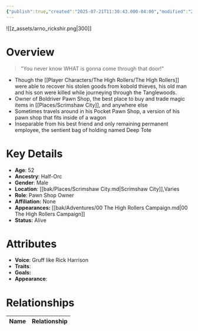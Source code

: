 ```yaml
---
{"publish":true,"created":"2025-07-21T11:30:43.000-04:00","modified":"2025-10-17T10:16:38.280-04:00","cssclasses":""}
---
```


![[z_assets/arno_rickshir.png|300]]

# Overview
> "You never know WHAT is gonna come through that door!"

- Though the [[Player Characters/The High Rollers/The High Rollers]] were able to recover his stolen goods from kobold thieves, his old man and his son were killed while journeying through the Tanglewoods.
- Owner of Boldriver Pawn Shop, the best place to buy and trade magic items in [[Places/Scrimshaw City]], and anywhere else
- Sometimes travels around in his Pocket Pawn Shop, a version of his pawn shop that fits inside of a wagon
- Inseparable from his best friend and only remaining permanent employee, the sentient bag of holding named Deep Tote

# Key Details
- **Age**: 52
- **Ancestry**: Half-Orc
- **Gender**: Male
- **Location**: [[bak/Places/Scrimshaw City.md\|Scrimshaw City]],Varies
- **Role**: Pawn Shop Owner
- **Affiliation:** None
- **Appearances:** [[bak/Adventures/00 The High Rollers Campaign.md\|00 The High Rollers Campaign]]
- **Status:** Alive

# Attributes
- **Voice**: Gruff like Rick Harrison
- **Traits**: 
- **Goals:** 
- **Appearance**: 

# Relationships

| Name                 | Relationship |
| -------------------- | ------------ |

